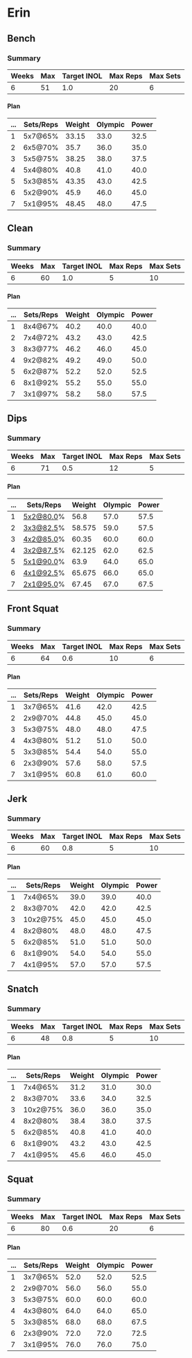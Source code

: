 # Erin

## Bench

### Summary

Weeks | Max | Target INOL | Max Reps | Max Sets
--- | --- | --- | --- | ---
6 | 51 | 1.0 | 20 | 6

#### Plan

 ... | Sets/Reps | Weight | Olympic | Power
--- | --- | --- | --- | ---
1 | 5x7@65% | 33.15 | 33.0 | 32.5
2 | 6x5@70% | 35.7 | 36.0 | 35.0
3 | 5x5@75% | 38.25 | 38.0 | 37.5
4 | 5x4@80% | 40.8 | 41.0 | 40.0
5 | 5x3@85% | 43.35 | 43.0 | 42.5
6 | 5x2@90% | 45.9 | 46.0 | 45.0
7 | 5x1@95% | 48.45 | 48.0 | 47.5

## Clean

### Summary

Weeks | Max | Target INOL | Max Reps | Max Sets
--- | --- | --- | --- | ---
6 | 60 | 1.0 | 5 | 10

#### Plan

 ... | Sets/Reps | Weight | Olympic | Power
--- | --- | --- | --- | ---
1 | 8x4@67% | 40.2 | 40.0 | 40.0
2 | 7x4@72% | 43.2 | 43.0 | 42.5
3 | 8x3@77% | 46.2 | 46.0 | 45.0
4 | 9x2@82% | 49.2 | 49.0 | 50.0
5 | 6x2@87% | 52.2 | 52.0 | 52.5
6 | 8x1@92% | 55.2 | 55.0 | 55.0
7 | 3x1@97% | 58.2 | 58.0 | 57.5

## Dips

### Summary

Weeks | Max | Target INOL | Max Reps | Max Sets
--- | --- | --- | --- | ---
6 | 71 | 0.5 | 12 | 5

#### Plan

 ... | Sets/Reps | Weight | Olympic | Power
--- | --- | --- | --- | ---
1 | 5x2@80.0% | 56.8 | 57.0 | 57.5
2 | 3x3@82.5% | 58.575 | 59.0 | 57.5
3 | 4x2@85.0% | 60.35 | 60.0 | 60.0
4 | 3x2@87.5% | 62.125 | 62.0 | 62.5
5 | 5x1@90.0% | 63.9 | 64.0 | 65.0
6 | 4x1@92.5% | 65.675 | 66.0 | 65.0
7 | 2x1@95.0% | 67.45 | 67.0 | 67.5

## Front Squat

### Summary

Weeks | Max | Target INOL | Max Reps | Max Sets
--- | --- | --- | --- | ---
6 | 64 | 0.6 | 10 | 6

#### Plan

 ... | Sets/Reps | Weight | Olympic | Power
--- | --- | --- | --- | ---
1 | 3x7@65% | 41.6 | 42.0 | 42.5
2 | 2x9@70% | 44.8 | 45.0 | 45.0
3 | 5x3@75% | 48.0 | 48.0 | 47.5
4 | 4x3@80% | 51.2 | 51.0 | 50.0
5 | 3x3@85% | 54.4 | 54.0 | 55.0
6 | 2x3@90% | 57.6 | 58.0 | 57.5
7 | 3x1@95% | 60.8 | 61.0 | 60.0

## Jerk

### Summary

Weeks | Max | Target INOL | Max Reps | Max Sets
--- | --- | --- | --- | ---
6 | 60 | 0.8 | 5 | 10

#### Plan

 ... | Sets/Reps | Weight | Olympic | Power
--- | --- | --- | --- | ---
1 | 7x4@65% | 39.0 | 39.0 | 40.0
2 | 8x3@70% | 42.0 | 42.0 | 42.5
3 | 10x2@75% | 45.0 | 45.0 | 45.0
4 | 8x2@80% | 48.0 | 48.0 | 47.5
5 | 6x2@85% | 51.0 | 51.0 | 50.0
6 | 8x1@90% | 54.0 | 54.0 | 55.0
7 | 4x1@95% | 57.0 | 57.0 | 57.5

## Snatch

### Summary

Weeks | Max | Target INOL | Max Reps | Max Sets
--- | --- | --- | --- | ---
6 | 48 | 0.8 | 5 | 10

#### Plan

 ... | Sets/Reps | Weight | Olympic | Power
--- | --- | --- | --- | ---
1 | 7x4@65% | 31.2 | 31.0 | 30.0
2 | 8x3@70% | 33.6 | 34.0 | 32.5
3 | 10x2@75% | 36.0 | 36.0 | 35.0
4 | 8x2@80% | 38.4 | 38.0 | 37.5
5 | 6x2@85% | 40.8 | 41.0 | 40.0
6 | 8x1@90% | 43.2 | 43.0 | 42.5
7 | 4x1@95% | 45.6 | 46.0 | 45.0

## Squat

### Summary

Weeks | Max | Target INOL | Max Reps | Max Sets
--- | --- | --- | --- | ---
6 | 80 | 0.6 | 20 | 6

#### Plan

 ... | Sets/Reps | Weight | Olympic | Power
--- | --- | --- | --- | ---
1 | 3x7@65% | 52.0 | 52.0 | 52.5
2 | 2x9@70% | 56.0 | 56.0 | 55.0
3 | 5x3@75% | 60.0 | 60.0 | 60.0
4 | 4x3@80% | 64.0 | 64.0 | 65.0
5 | 3x3@85% | 68.0 | 68.0 | 67.5
6 | 2x3@90% | 72.0 | 72.0 | 72.5
7 | 3x1@95% | 76.0 | 76.0 | 75.0

